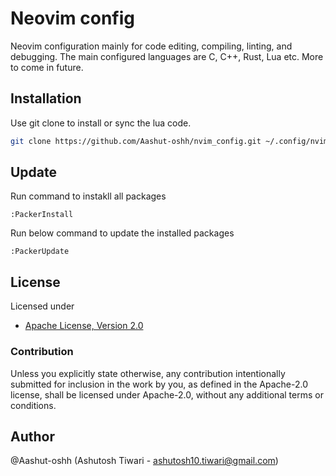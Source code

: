 # Neovim config

Neovim configuration mainly for code editing, compiling, linting, and debugging. The main configured languages are C, C++, Rust, Lua etc. More to come in future.

## Installation

Use git clone to install or sync the lua code.

```bash
git clone https://github.com/Aashut-oshh/nvim_config.git ~/.config/nvim/
```
## Update

Run command to instakll all packages
```
:PackerInstall
```

Run below command to update the installed packages
```
:PackerUpdate
```

## License
Licensed under
 * [Apache License, Version 2.0](http://www.apache.org/licenses/LICENSE-2.0)

### Contribution

Unless you explicitly state otherwise, any contribution intentionally submitted
for inclusion in the work by you, as defined in the Apache-2.0 license, shall be
licensed under Apache-2.0, without any additional terms or conditions.

## Author
@Aashut-oshh (Ashutosh Tiwari - ashutosh10.tiwari@gmail.com)
